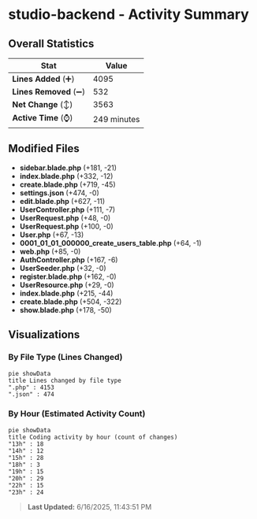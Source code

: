 # studio-backend - Activity Summary 

## Overall Statistics

| Stat                   | Value                                                             |
| ---------------------- | ----------------------------------------------------------------- |
| **Lines Added** (➕)   | 4095                                          |
| **Lines Removed** (➖) | 532                                        |
| **Net Change** (↕)    | 3563                |
| **Active Time** (⌚)   | 249 minutes |


## Modified Files
- **sidebar.blade.php** (+181, -21)
- **index.blade.php** (+332, -12)
- **create.blade.php** (+719, -45)
- **settings.json** (+474, -0)
- **edit.blade.php** (+627, -11)
- **UserController.php** (+111, -7)
- **UserRequest.php** (+48, -0)
- **UserRequest.php** (+100, -0)
- **User.php** (+67, -13)
- **0001_01_01_000000_create_users_table.php** (+64, -1)
- **web.php** (+85, -0)
- **AuthController.php** (+167, -6)
- **UserSeeder.php** (+32, -0)
- **register.blade.php** (+162, -0)
- **UserResource.php** (+29, -0)
- **index.blade.php** (+215, -44)
- **create.blade.php** (+504, -322)
- **show.blade.php** (+178, -50)

## Visualizations

### By File Type (Lines Changed)

```mermaid
pie showData
title Lines changed by file type
".php" : 4153
".json" : 474
```

### By Hour (Estimated Activity Count)

```mermaid
pie showData
title Coding activity by hour (count of changes)
"13h" : 18
"14h" : 12
"15h" : 28
"18h" : 3
"19h" : 15
"20h" : 29
"22h" : 15
"23h" : 24
```


> **Last Updated:** 6/16/2025, 11:43:51 PM